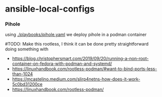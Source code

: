# ansible-local-configs

### Pihole

using [./playbooks/pihole.yaml](./playbooks/pihole.yaml) we deploy pihole in a podman container

#TODO: Make this rootless, I think it can be done pretty straightforward doing something with

- https://blog.christophersmart.com/2019/09/20/running-a-non-root-container-on-fedora-with-podman-and-systemd/
- https://linuxhandbook.com/rootless-podman/#want-to-bind-ports-less-than-1024
- https://mcastelino.medium.com/slirp4netns-how-does-it-work-5c0bd31200ce
- https://linuxhandbook.com/rootless-podman/
